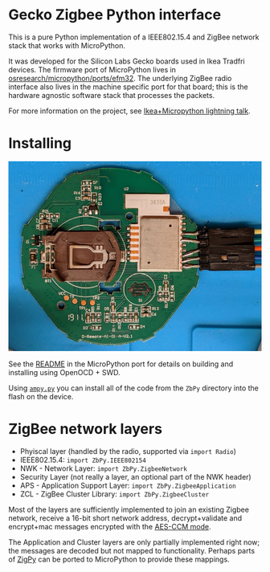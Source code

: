 # Gecko Zigbee Python interface

This is a pure Python implementation of a IEEE802.15.4 and ZigBee network stack
that works with MicroPython.

It was developed for the Silicon Labs Gecko boards used in
Ikea Tradfri devices.  The firmware port of MicroPython lives in
[osresearch/micropython/ports/efm32](https://github.com/osresearch/micropython/tree/efm32/ports/efm32).
The underlying ZigBee radio interface also lives in the machine specific
port for that board; this is the hardware agnostic software stack that
processes the packets.

For more information on the project, see [Ikea+Micropython lightning talk](https://trmm.net/Ikea).

# Installing

![Ikea Tradfri remote with header attached](images/ikea-remote.jpg)

See the
[README](https://github.com/osresearch/micropython/blob/efm32/ports/efm32/README.md)
in the MicroPython port for details on building and installing using OpenOCD + SWD.

Using [`ampy.py`](https://learn.adafruit.com/micropython-basics-load-files-and-run-code/install-ampy) you can
install all of the code from the `ZbPy` directory into the flash on the device.

# ZigBee network layers

* Phyiscal layer (handled by the radio, supported via `import Radio`)
* IEEE802.15.4: `import ZbPy.IEEE802154`
* NWK - Network Layer: `import ZbPy.ZigbeeNetwork`
* Security Layer (not really a layer, an optional part of the NWK header)
* APS - Application Support Layer: `import ZbPy.ZigbeeApplication`
* ZCL - ZigBee Cluster Library: `import ZbPy.ZigbeeCluster`


Most of the layers are sufficiently implemented to join an
existing Zigbee network, receive a 16-bit short network address,
decrypt+validate and encrypt+mac messages encrypted with the
[AES-CCM mode](https://en.wikipedia.org/wiki/CCM_mode).

The Application and Cluster layers are only partially
implemented right now; the messages are decoded but not
mapped to functionality.
Perhaps parts of [ZigPy](https://github.com/zigpy/zigpy) can be 
ported to MicroPython to provide these mappings.


